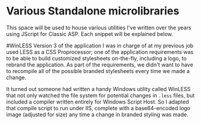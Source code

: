 # Various Standalone microlibraries
This space will be used to house various utilities I've written over the years using JScript for Classic ASP.
Each snippet will be explained below.

#WinLESS
Version 3 of the application I was in charge of at my previous job used LESS as a CSS Proprocessor; one of the
application requirements was to be able to build customized stylesheets on-the-fly, including a logo, to rebrand
the application. As part of the requirements, we didn't want to have to recompile all of the possible branded
stylesheets every time we made a change.

It turned out someone had written a handy Windows utility called WinLESS that not only watched the file system for
potential changes in `.less` files, but included a compiler written entirely for Windows Script Host. So I adapted
that compile script to run under IIS, complete with a base64-encoded logo image (adjusted for size) any time a 
change in branded styling was made.

